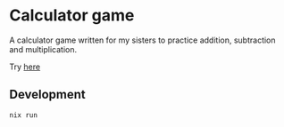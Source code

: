 # Calculator game

A calculator game written for my sisters to practice addition, subtraction and multiplication.

Try [here](https://deemp.github.io/calculator-game/)

## Development

```sh
nix run
```
